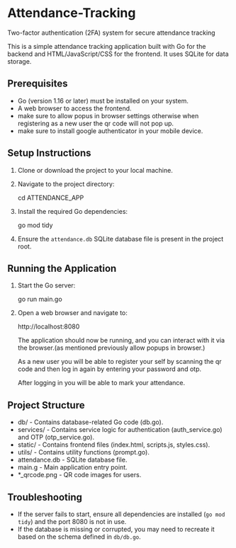# Attendance-Tracking
Two-factor authentication (2FA) system for  secure attendance tracking 

This is a simple attendance tracking application built with Go for the backend and HTML/JavaScript/CSS for the frontend. It uses SQLite for data storage.

Prerequisites
------------------------------------------------------------------------------------------------------------------------------------------------------------------------------------------------------------
- Go (version 1.16 or later) must be installed on your system.
- A web browser to access the frontend.
- make sure to allow popus in browser settings otherwise when registering as a new user the qr code will not pop up.
- make sure to install google authenticator in your mobile device.

Setup Instructions
-------------------------------------------------------------------------------------------------------------------------------------------------------------------------------------------------------------
1. Clone or download the project to your local machine.
2. Navigate to the project directory:
   
   cd ATTENDANCE_APP
  
3. Install the required Go dependencies:
   
   go mod tidy
   
4. Ensure the `attendance.db` SQLite database file is present in the project root.

Running the Application
--------------------------------------------------------------------------------------------------------------------------------------------------------------------------------------------------------------
1. Start the Go server:
   
   go run main.go
   
2. Open a web browser and navigate to:
   
   http://localhost:8080
   
   The application should now be running, and you can interact with it via the browser.(as mentioned previously allow popups in browser.)

   As a new user you will be able to register your self by scanning the qr code and then log in again by entering your password and otp.
   
   After logging in you will be able to mark your attendance.

Project Structure
----------------------------------------------------------------------------------------------------------------------------------------------------------------------------------------------------------------
- db/ - Contains database-related Go code (db.go).
- services/ - Contains service logic for authentication (auth_service.go) and OTP (otp_service.go).
- static/ - Contains frontend files (index.html, scripts.js, styles.css).
- utils/ - Contains utility functions (prompt.go).
- attendance.db - SQLite database file.
- main.g - Main application entry point.
- *_qrcode.png - QR code images for users.

Troubleshooting
---------------
- If the server fails to start, ensure all dependencies are installed (`go mod tidy`) and the port 8080 is not in use.
- If the database is missing or corrupted, you may need to recreate it based on the schema defined in `db/db.go`.
